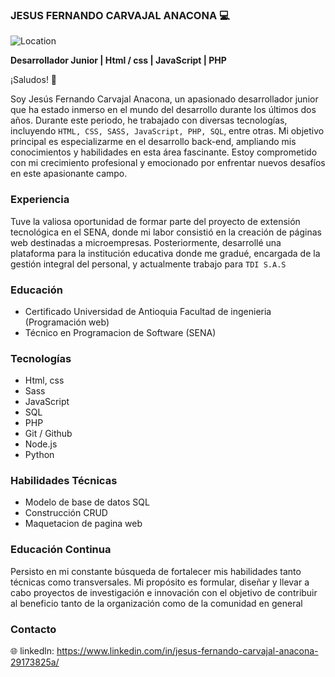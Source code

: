 ### JESUS FERNANDO CARVAJAL ANACONA :computer:

![Location](https://img.shields.io/badge/Location-Neiva,%20Huila,%20Colombia-blue)

**Desarrollador Junior | Html / css | JavaScript | PHP** 

¡Saludos! :wave:

Soy Jesús Fernando Carvajal Anacona, un apasionado desarrollador junior que 
ha estado inmerso en el mundo del desarrollo durante los últimos dos años. 
Durante este periodo, he trabajado con diversas tecnologías, incluyendo `HTML,
CSS, SASS, JavaScript, PHP, SQL`, entre otras. Mi objetivo principal es 
especializarme en el desarrollo back-end, ampliando mis conocimientos y 
habilidades en esta área fascinante. Estoy comprometido con mi crecimiento 
profesional y emocionado por enfrentar nuevos desafíos en este apasionante 
campo.

### Experiencia 

Tuve la valiosa oportunidad de formar parte del proyecto de extensión tecnológica
en el SENA, donde mi labor consistió en la creación de páginas web destinadas a 
microempresas. Posteriormente, desarrollé una plataforma para la institución 
educativa donde me gradué, encargada de la gestión integral del personal, y actualmente
trabajo para `TDI S.A.S`

### Educación

* Certificado Universidad de Antioquia Facultad de ingenieria (Programación web) 
* Técnico en Programacion de Software (SENA)

### Tecnologías

* Html, css
* Sass
* JavaScript
* SQL
* PHP
* Git / Github
* Node.js
* Python

### Habilidades Técnicas

* Modelo de base de datos SQL
* Construcción CRUD
* Maquetacion de pagina web


### Educación Continua

Persisto en mi constante búsqueda de fortalecer mis habilidades tanto técnicas
como transversales. Mi propósito es formular, diseñar y llevar a cabo proyectos
de investigación e innovación con el objetivo de contribuir al beneficio tanto
de la organización como de la comunidad en general

### Contacto

:globe_with_meridians: linkedln: https://www.linkedin.com/in/jesus-fernando-carvajal-anacona-29173825a/



